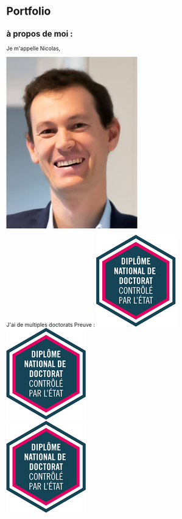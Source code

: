 
# Portfolio

## à propos de moi : 

Je m'appelle Nicolas, 

![aurelien](/images/aurelien.jpg)      

J'ai de multiples doctorats 
Preuve : 
![doctorat1](/images/doctorat.png)    
![doctorat2](/images/doctorat.png)  
![doctorat3](/images/doctorat.png)  





